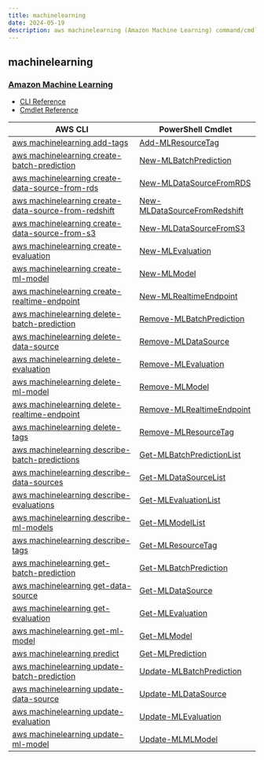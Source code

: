 ```yaml
---
title: machinelearning
date: 2024-05-19
description: aws machinelearning (Amazon Machine Learning) command/cmdlet list.
---
```


## machinelearning

### [Amazon Machine Learning](https://aws.amazon.com/machinelearning/)

* [CLI Reference](https://awscli.amazonaws.com/v2/documentation/api/latest/reference/machinelearning/index.html)
* [Cmdlet Reference](https://docs.aws.amazon.com/powershell/latest/reference/items/Amazon_Machine_Learning_cmdlets.html)

|AWS CLI|PowerShell Cmdlet|
|----|----|
|[aws machinelearning add-tags](https://awscli.amazonaws.com/v2/documentation/api/latest/reference/machinelearning/add-tags.html)|[Add-MLResourceTag](https://docs.aws.amazon.com/powershell/latest/reference/items/Add-MLResourceTag.html)|
|[aws machinelearning create-batch-prediction](https://awscli.amazonaws.com/v2/documentation/api/latest/reference/machinelearning/create-batch-prediction.html)|[New-MLBatchPrediction](https://docs.aws.amazon.com/powershell/latest/reference/items/New-MLBatchPrediction.html)|
|[aws machinelearning create-data-source-from-rds](https://awscli.amazonaws.com/v2/documentation/api/latest/reference/machinelearning/create-data-source-from-rds.html)|[New-MLDataSourceFromRDS](https://docs.aws.amazon.com/powershell/latest/reference/items/New-MLDataSourceFromRDS.html)|
|[aws machinelearning create-data-source-from-redshift](https://awscli.amazonaws.com/v2/documentation/api/latest/reference/machinelearning/create-data-source-from-redshift.html)|[New-MLDataSourceFromRedshift](https://docs.aws.amazon.com/powershell/latest/reference/items/New-MLDataSourceFromRedshift.html)|
|[aws machinelearning create-data-source-from-s3](https://awscli.amazonaws.com/v2/documentation/api/latest/reference/machinelearning/create-data-source-from-s3.html)|[New-MLDataSourceFromS3](https://docs.aws.amazon.com/powershell/latest/reference/items/New-MLDataSourceFromS3.html)|
|[aws machinelearning create-evaluation](https://awscli.amazonaws.com/v2/documentation/api/latest/reference/machinelearning/create-evaluation.html)|[New-MLEvaluation](https://docs.aws.amazon.com/powershell/latest/reference/items/New-MLEvaluation.html)|
|[aws machinelearning create-ml-model](https://awscli.amazonaws.com/v2/documentation/api/latest/reference/machinelearning/create-ml-model.html)|[New-MLModel](https://docs.aws.amazon.com/powershell/latest/reference/items/New-MLModel.html)|
|[aws machinelearning create-realtime-endpoint](https://awscli.amazonaws.com/v2/documentation/api/latest/reference/machinelearning/create-realtime-endpoint.html)|[New-MLRealtimeEndpoint](https://docs.aws.amazon.com/powershell/latest/reference/items/New-MLRealtimeEndpoint.html)|
|[aws machinelearning delete-batch-prediction](https://awscli.amazonaws.com/v2/documentation/api/latest/reference/machinelearning/delete-batch-prediction.html)|[Remove-MLBatchPrediction](https://docs.aws.amazon.com/powershell/latest/reference/items/Remove-MLBatchPrediction.html)|
|[aws machinelearning delete-data-source](https://awscli.amazonaws.com/v2/documentation/api/latest/reference/machinelearning/delete-data-source.html)|[Remove-MLDataSource](https://docs.aws.amazon.com/powershell/latest/reference/items/Remove-MLDataSource.html)|
|[aws machinelearning delete-evaluation](https://awscli.amazonaws.com/v2/documentation/api/latest/reference/machinelearning/delete-evaluation.html)|[Remove-MLEvaluation](https://docs.aws.amazon.com/powershell/latest/reference/items/Remove-MLEvaluation.html)|
|[aws machinelearning delete-ml-model](https://awscli.amazonaws.com/v2/documentation/api/latest/reference/machinelearning/delete-ml-model.html)|[Remove-MLModel](https://docs.aws.amazon.com/powershell/latest/reference/items/Remove-MLModel.html)|
|[aws machinelearning delete-realtime-endpoint](https://awscli.amazonaws.com/v2/documentation/api/latest/reference/machinelearning/delete-realtime-endpoint.html)|[Remove-MLRealtimeEndpoint](https://docs.aws.amazon.com/powershell/latest/reference/items/Remove-MLRealtimeEndpoint.html)|
|[aws machinelearning delete-tags](https://awscli.amazonaws.com/v2/documentation/api/latest/reference/machinelearning/delete-tags.html)|[Remove-MLResourceTag](https://docs.aws.amazon.com/powershell/latest/reference/items/Remove-MLResourceTag.html)|
|[aws machinelearning describe-batch-predictions](https://awscli.amazonaws.com/v2/documentation/api/latest/reference/machinelearning/describe-batch-predictions.html)|[Get-MLBatchPredictionList](https://docs.aws.amazon.com/powershell/latest/reference/items/Get-MLBatchPredictionList.html)|
|[aws machinelearning describe-data-sources](https://awscli.amazonaws.com/v2/documentation/api/latest/reference/machinelearning/describe-data-sources.html)|[Get-MLDataSourceList](https://docs.aws.amazon.com/powershell/latest/reference/items/Get-MLDataSourceList.html)|
|[aws machinelearning describe-evaluations](https://awscli.amazonaws.com/v2/documentation/api/latest/reference/machinelearning/describe-evaluations.html)|[Get-MLEvaluationList](https://docs.aws.amazon.com/powershell/latest/reference/items/Get-MLEvaluationList.html)|
|[aws machinelearning describe-ml-models](https://awscli.amazonaws.com/v2/documentation/api/latest/reference/machinelearning/describe-ml-models.html)|[Get-MLModelList](https://docs.aws.amazon.com/powershell/latest/reference/items/Get-MLModelList.html)|
|[aws machinelearning describe-tags](https://awscli.amazonaws.com/v2/documentation/api/latest/reference/machinelearning/describe-tags.html)|[Get-MLResourceTag](https://docs.aws.amazon.com/powershell/latest/reference/items/Get-MLResourceTag.html)|
|[aws machinelearning get-batch-prediction](https://awscli.amazonaws.com/v2/documentation/api/latest/reference/machinelearning/get-batch-prediction.html)|[Get-MLBatchPrediction](https://docs.aws.amazon.com/powershell/latest/reference/items/Get-MLBatchPrediction.html)|
|[aws machinelearning get-data-source](https://awscli.amazonaws.com/v2/documentation/api/latest/reference/machinelearning/get-data-source.html)|[Get-MLDataSource](https://docs.aws.amazon.com/powershell/latest/reference/items/Get-MLDataSource.html)|
|[aws machinelearning get-evaluation](https://awscli.amazonaws.com/v2/documentation/api/latest/reference/machinelearning/get-evaluation.html)|[Get-MLEvaluation](https://docs.aws.amazon.com/powershell/latest/reference/items/Get-MLEvaluation.html)|
|[aws machinelearning get-ml-model](https://awscli.amazonaws.com/v2/documentation/api/latest/reference/machinelearning/get-ml-model.html)|[Get-MLModel](https://docs.aws.amazon.com/powershell/latest/reference/items/Get-MLModel.html)|
|[aws machinelearning predict](https://awscli.amazonaws.com/v2/documentation/api/latest/reference/machinelearning/predict.html)|[Get-MLPrediction](https://docs.aws.amazon.com/powershell/latest/reference/items/Get-MLPrediction.html)|
|[aws machinelearning update-batch-prediction](https://awscli.amazonaws.com/v2/documentation/api/latest/reference/machinelearning/update-batch-prediction.html)|[Update-MLBatchPrediction](https://docs.aws.amazon.com/powershell/latest/reference/items/Update-MLBatchPrediction.html)|
|[aws machinelearning update-data-source](https://awscli.amazonaws.com/v2/documentation/api/latest/reference/machinelearning/update-data-source.html)|[Update-MLDataSource](https://docs.aws.amazon.com/powershell/latest/reference/items/Update-MLDataSource.html)|
|[aws machinelearning update-evaluation](https://awscli.amazonaws.com/v2/documentation/api/latest/reference/machinelearning/update-evaluation.html)|[Update-MLEvaluation](https://docs.aws.amazon.com/powershell/latest/reference/items/Update-MLEvaluation.html)|
|[aws machinelearning update-ml-model](https://awscli.amazonaws.com/v2/documentation/api/latest/reference/machinelearning/update-ml-model.html)|[Update-MLMLModel](https://docs.aws.amazon.com/powershell/latest/reference/items/Update-MLMLModel.html)|

